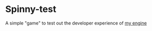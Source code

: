 # Spinny-test

A simple "game" to test out the developer experience of [my engine](https://github.com/ciubix8513/lunar-engine)
